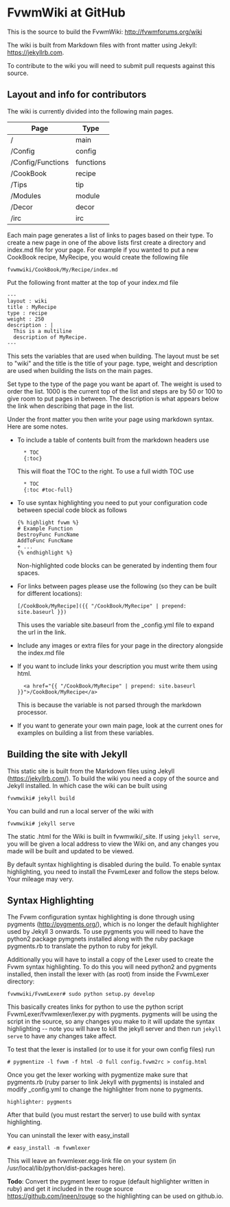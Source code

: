 # FvwmWiki at GitHub

This is the source to build the FvwmWiki: <http://fvwmforums.org/wiki>

The wiki is built from Markdown files with front matter using Jekyll:
<https://jekyllrb.com>.

To contribute to the wiki you will need to submit pull requests against
this source.

## Layout and info for contributors

The wiki is currently divided into the following main pages.

| Page | Type |
|------|------|
| / | main |
| /Config | config |
| /Config/Functions | functions |
| /CookBook | recipe |
| /Tips | tip |
| /Modules | module |
| /Decor | decor |
| /irc | irc |

Each main page generates a list of links to pages based on their type. To create
a new page in one of the above lists first create a directory and index.md
file for your page. For example if you wanted to put a new CookBook recipe,
MyRecipe, you would create the following file

    fvwmwiki/CookBook/My/Recipe/index.md

Put the following front matter at the top of your index.md file

    ---
    layout : wiki
    title : MyRecipe
    type : recipe
    weight : 250
    description : |
      This is a multiline
      description of MyRecipe.
    ---

This sets the variables that are used when building. The layout must
be set to "wiki" and the title is the title of your page. type, weight and
description are used when building the lists on the main pages.

Set type to the type of the page you want be apart of. The weight is used
to order the list. 1000 is the current top of the list and steps are by 50
or 100 to give room to put pages in between. The description is what appears
below the link when describing that page in the list.

Under the front matter you then write your page using markdown syntax. Here
are some notes.

+ To include a table of contents built from the markdown headers use

        * TOC
        {:toc}

  This will float the TOC to the right. To use a full width TOC use

        * TOC
        {:toc #toc-full}  

+ To use syntax highlighting you need to put your configuration code between
  special code block as follows

      {% highlight fvwm %}
      # Example Function
      DestroyFunc FuncName
      AddToFunc FuncName
      + ...
      {% endhighlight %}

  Non-highlighted code blocks can be generated by indenting them four spaces.

+ For links between pages please use the following (so they can be built for
  different locations):

      [/CookBook/MyRecipe]({{ "/CookBook/MyRecipe" | prepend: site.baseurl }})

  This uses the variable site.baseurl from the \_config.yml file to expand the url
  in the link.

+ Include any images or extra files for your page in the directory alongside the
  index.md file

+ If you want to include links your description you must write them using html.

        <a href="{{ "/CookBook/MyRecipe" | prepend: site.baseurl }}">/CookBook/MyRecipe</a>

  This is because the variable is not parsed through the markdown processor.

+ If you want to generate your own main page, look at the current ones for examples
  on building a list from these variables.

## Building the site with Jekyll

This static site is built from the Markdown files using Jekyll
(<https://jekyllrb.com/>). To build the wiki you need a copy of
the source and Jekyll installed. In which case the wiki can be
built using

    fvwmwiki# jekyll build

You can build and run a local server of the wiki with

    fvwmwiki# jekyll serve

The static .html for the Wiki is built in fvwmwiki/\_site. If using
`jekyll serve`, you will be given a local address to view the Wiki
on, and any changes you made will be built and updated to be viewed.

By default syntax highlighting is disabled during the build. To enable
syntax highlighting, you need to install the FvwmLexer and follow the
steps below. Your mileage may very.

## Syntax Highlighting

The Fvwm configuration syntax highlighting is done through using pygments
(<http://pygments.org/>), which is no longer the default highlighter used
by Jekyll 3 onwards. To use pygments you will need to have the python2
package pymgnets installed along with the ruby package pygments.rb to
translate the python to ruby for jekyll.

Additionally you will have to install a copy of the Lexer used to create
the Fvwm syntax highlighting. To do this you will need python2 and pygments
installed, then install the lexer with (as root) from inside the FvwmLexer
directory:

    fvwmwiki/FvwmLexer# sudo python setup.py develop

This basically creates links for python to use the python script
FvwmLexer/fvwmlexer/lexer.py with pygments. pygments will be using
the script in the source, so any changes you make to it will update the
syntax highlighting -- note you will have to kill the jekyll server
and then run `jekyll serve` to have any changes take affect.

To test that the lexer is installed (or to use it for your own config
files) run

    # pygmentize -l fvwm -f html -O full config.fvwm2rc > config.html

Once you get the lexer working with pygmentize make sure that pygments.rb
(ruby parser to link Jekyll with pygments) is instaled and modify
\_config.yml to change the highlighter from none to pygments.

    highlighter: pygments

After that build (you must restart the server) to use build with syntax
highlighting.

You can uninstall the lexer with easy_install

    # easy_install -m fvwmlexer

This will leave an fvwmlexer.egg-link file on your system
(in /usr/local/lib/python/dist-packages here).

__Todo__: Convert the pygment lexer to rogue (default highlighter
written in ruby) and get it included in the rouge source
<https://github.com/jneen/rouge> so the highlighting can be used
on github.io.

